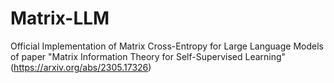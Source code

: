 # Matrix-LLM
Official Implementation of Matrix Cross-Entropy for Large Language Models of paper "Matrix Information Theory for Self-Supervised Learning" (https://arxiv.org/abs/2305.17326) 
